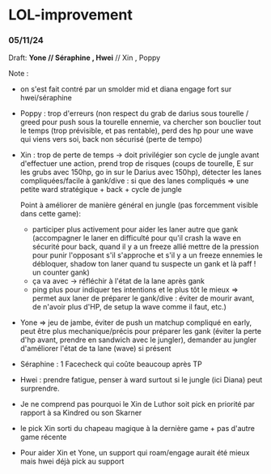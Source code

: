 # LOL-improvement

### 05/11/24
Draft: **Yone // Séraphine , Hwei** // Xin , Poppy 

Note : 
* on s'est fait contré par un smolder mid et diana engage fort sur hwei/séraphine 
* Poppy : trop d'erreurs (non respect du grab de darius sous tourelle / greed pour push sous la tourelle ennemie, va chercher son bouclier tout le temps (trop prévisible, et pas rentable), perd des hp pour une wave qui viens vers soi, back non sécurisé (perte de tempo)
* Xin : trop de perte de temps -> doit privilégier son cycle de jungle avant d'effectuer une action, prend trop de risques (coups de tourelle, E sur les grubs avec 150hp, go in sur le Darius avec 150hp), détecter les lanes compliquées/facile à gank/dive : si que des lanes compliqués => une petite ward stratégique + back + cycle de jungle 


   Point à améliorer de manière général en jungle (pas forcemment visible dans cette game): 
   * participer plus activement pour aider les laner autre que gank (accompagner le laner en difficulté pour qu'il crash la wave en sécurité pour back, quand il y a un freeze allié mettre de la pression pour punir l'opposant s'il s'approche et s'il y a un freeze ennemies le débloquer, shadow ton laner quand tu suspecte un gank et là paff ! un counter gank)
   * ça va avec -> réfléchir à l'état de la lane après gank 
   * ping plus pour indiquer tes intentions et le plus tôt le mieux => permet aux laner de préparer le gank/dive : éviter de mourir avant, de n'avoir plus d'HP, de setup la wave comme il faut, etc.)




* Yone => jeu de jambe, éviter de push un matchup compliqué en early, peut être plus mechanique/précis pour préparer les gank (éviter la perte  d'hp avant, prendre en sandwich avec le jungler), demander au jungler d'améliorer l'état de ta lane (wave) si présent
* Séraphine : 1 Facecheck qui coûte beaucoup après TP
* Hwei : prendre fatigue, penser à ward surtout si le jungle (ici Diana) peut surprendre.


* Je ne comprend pas pourquoi le Xin de Luthor soit pick en priorité par rapport à sa Kindred ou son Skarner 
* le pick Xin sorti du chapeau magique à la dernière game + pas d'autre game récente  
* Pour aider Xin et Yone, un support qui roam/engage aurait été mieux mais hwei déjà pick au support


 
